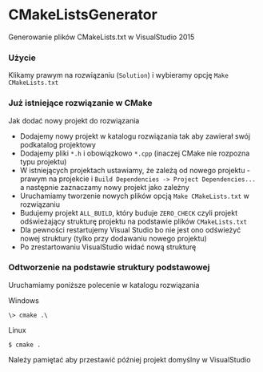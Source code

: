 ﻿# CMakeListsGenerator
Generowanie plików CMakeLists.txt w VisualStudio 2015

### Użycie
Klikamy prawym na rozwiązaniu (`Solution`) i wybieramy opcję `Make CMakeLists.txt`

### Już istniejące rozwiązanie w CMake
Jak dodać nowy projekt do rozwiązania

* Dodajemy nowy projekt w katalogu rozwiązania tak aby zawierał swój podkatalog projektowy
* Dodajemy pliki `*.h` i obowiązkowo `*.cpp` (inaczej CMake nie rozpozna typu projektu)
* W istniejących projektach ustawiamy, że zależą od nowego projektu - prawym na projekcie i `Build Dependencies -> Project Dependencies...` a następnie zaznaczamy nowy projekt jako zależny
* Uruchamiamy tworzenie nowych plików opcją `Make CMakeLists.txt` w rozwiązaniu
* Budujemy projekt `ALL_BUILD`, który buduje `ZERO_CHECK` czyli projekt odświeżający strukturę projektu na podstawie plików `CMakeLists.txt`
* Dla pewności restartujemy Visual Studio bo nie jest ono odświeżyć nowej struktury (tylko przy dodawaniu nowego projektu)
* Po zrestartowaniu VisualStudio widać nową strukturę

### Odtworzenie na podstawie struktury podstawowej
Uruchamiamy poniższe polecenie w katalogu rozwiązania

Windows

	\> cmake .\

Linux

	$ cmake .

Należy pamiętać aby przestawić później projekt domyślny w VisualStudio
